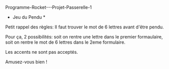 Programme-Rocket---Projet-Passerelle-1

* Jeu du Pendu *

Petit rappel des règles:
Il faut trouver le mot de 6 lettres avant d'être pendu.

Pour ça, 2 possibilités: soit on rentre une lettre dans le premier formaulaire, soit on rentre le mot de 6 lettres dans le 2eme formulaire.

Les accents ne sont pas acceptés.

Amusez-vous bien !
